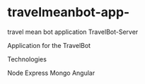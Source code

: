 # travelmeanbot-app-
travel mean bot application
TravelBot-Server

Application for the TravelBot

Technologies

Node
Express
Mongo
Angular


